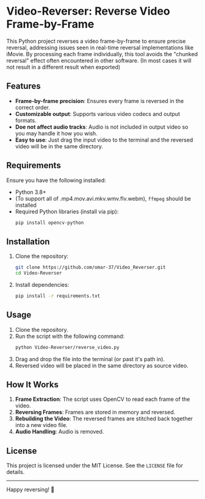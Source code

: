 # Video-Reverser: Reverse Video Frame-by-Frame

This Python project reverses a video frame-by-frame to ensure precise reversal, addressing issues seen in real-time reversal implementations like iMovie. By processing each frame individually, this tool avoids the "chunked reversal" effect often encountered in other software. (In most cases it will not result in a different result when exported)

## Features

- **Frame-by-frame precision**: Ensures every frame is reversed in the correct order.
- **Customizable output**: Supports various video codecs and output formats.
- **Doe not affect audio tracks**: Audio is not included in output video so you may handle it how you wish.
- **Easy to use**: Just drag the input video to the terminal and the reversed video will be in the same directory.


## Requirements

Ensure you have the following installed:

- Python 3.8+
- (To support all of .mp4.mov.avi.mkv.wmv.flv.webm), `ffmpeg` should be installed
- Required Python libraries (install via pip):
  ```bash
  pip install opencv-python
  ```

## Installation

1. Clone the repository:
   ```bash
   git clone https://github.com/omar-37/Video_Reverser.git
   cd Video-Reverser
   ```

2. Install dependencies:
   ```bash
   pip install -r requirements.txt
   ```

## Usage

1. Clone the repository.
2. Run the script with the following command:
   ```bash
   python Video-Reverser/reverse_video.py
   ```
3. Drag and drop the file into the terminal (or past it's path in).
4. Reversed video will be placed in the same directory as source video.


## How It Works

1. **Frame Extraction**: The script uses OpenCV to read each frame of the video.
2. **Reversing Frames**: Frames are stored in memory and reversed.
3. **Rebuilding the Video**: The reversed frames are stitched back together into a new video file.
4. **Audio Handling**: Audio is removed.

## License

This project is licensed under the MIT License. See the `LICENSE` file for details.

---

Happy reversing! 🎥
